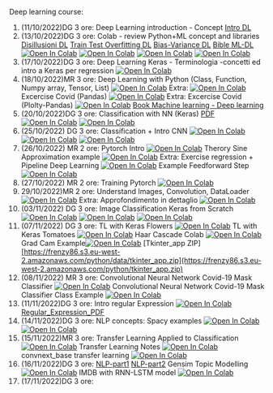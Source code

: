 Deep learning course:

1. (11/10/2022)DG 3 ore:  Deep Learning introduction - Concept [Intro DL](material/AI_intro.pdf)
2. (13/10/2022)DG 3 ore:  Colab - review  Python+ML concept and libraries [Disillusioni DL](material/Disillusione_DL.pdf) [Train Test ](material/19_Training_test_split.pdf) [Overfitting DL](material/20_overfitting.pdf) [Bias-Variance DL](material/21_bias_variance.pdf)  [Bible ML-DL](material/bibbiaML.png)
[![Open In Colab](https://colab.research.google.com/assets/colab-badge.svg)](https://colab.research.google.com/github/visiont3lab/deep-learning-course/blob/main/colab/00_Markdown_Colab.ipynb)
[![Open In Colab](https://colab.research.google.com/assets/colab-badge.svg)](https://colab.research.google.com/github/visiont3lab/deep-learning-course/blob/main/colab/01_intro.ipynb)
[![Open In Colab](https://colab.research.google.com/assets/colab-badge.svg)](https://colab.research.google.com/github/visiont3lab/deep-learning-course/blob/main/colab/01_Classi_easy.ipynb)
[![Open In Colab](https://colab.research.google.com/assets/colab-badge.svg)](https://colab.research.google.com/github/visiont3lab/deep-learning-course/blob/main/colab/02_riapsso_diabetic.ipynb)
3. (17/10/2022)DG 3 ore: Deep Learning Keras - Terminologia -concetti ed intro a Keras per regression [![Open In Colab](https://colab.research.google.com/assets/colab-badge.svg)](https://colab.research.google.com/github/visiont3lab/deep-learning-course/blob/main/colab/01.1_Keras_regression_Basics.ipynb)
4. (18/10/2022)MR 3 ore: Deep Learning with Python (Class, Function, Numpy array, Tensor, List) [![Open In Colab](https://colab.research.google.com/assets/colab-badge.svg)](https://colab.research.google.com/github/visiont3lab/deep-learning-course/blob/main/colab/Class_Python_Recap.ipynb) Extra:
[![Open In Colab](https://colab.research.google.com/assets/colab-badge.svg)](https://colab.research.google.com/github/visiont3lab/deep-learning-course/blob/main/colab/Python_Recap.ipynb)  Excercise Covid (Pandas) [![Open In Colab](https://colab.research.google.com/assets/colab-badge.svg)](https://colab.research.google.com/github/visiont3lab/deep-learning-course/blob/main/colab/ExcercisePlotlyPandas.ipynb) 
Extra: Excercise Covid (Plolty-Pandas) [![Open In Colab](https://colab.research.google.com/assets/colab-badge.svg)](https://colab.research.google.com/github/visiont3lab/deep-learning-course/blob/main/colab/ExcercisePythonCovid.ipynb)  [Book Machine learning - Deep learning](https://visiont3lab.github.io/tecnologie_data_science/docs/introduzione_generale.html)
5. (20/10/2022)DG 3 ore: Classification with NN (Keras)  [PDF](material/30.0_NN.pdf)
[![Open In Colab](https://colab.research.google.com/assets/colab-badge.svg)](https://colab.research.google.com/github/visiont3lab/deep-learning-course/blob/main/colab/31_Intro_ANN.ipynb)
[![Open In Colab](https://colab.research.google.com/assets/colab-badge.svg)](https://colab.research.google.com/github/visiont3lab/deep-learning-course/blob/main/colab/32_Breast_Cancer.ipynb)
6. (25/10/2022) DG 3 ore: Classification + Intro CNN
[![Open In Colab](https://colab.research.google.com/assets/colab-badge.svg)](https://colab.research.google.com/github/visiont3lab/deep-learning-course/blob/main/colab/33_IRIS.ipynb)
[![Open In Colab](https://colab.research.google.com/assets/colab-badge.svg)](https://colab.research.google.com/github/visiont3lab/deep-learning-course/blob/main/colab/40.0_CNN_Basics.ipynb)
[![Open In Colab](https://colab.research.google.com/assets/colab-badge.svg)](https://colab.research.google.com/github/visiont3lab/deep-learning-course/blob/main/colab/40.1_MNIST.ipynb)
7. (26/10/2022) MR 2 ore: Pytorch Intro [![Open In Colab](https://colab.research.google.com/assets/colab-badge.svg)](https://colab.research.google.com/github/visiont3lab/deep-learning-course/blob/main/colab/Pytorch_Intro.ipynb)
 Therory Sine Approximation example
[![Open In Colab](https://colab.research.google.com/assets/colab-badge.svg)](https://colab.research.google.com/github/visiont3lab/deep-learning-course/blob/main/colab/NN_structure.ipynb)   Extra: Exercise regression + Pipeline Deep Learning [![Open In Colab](https://colab.research.google.com/assets/colab-badge.svg)](https://colab.research.google.com/github/visiont3lab/deep-learning-course/blob/main/colab/Regressione.ipynb) Example Feedforward Step 
[![Open In Colab](https://colab.research.google.com/assets/colab-badge.svg)](https://colab.research.google.com/github/visiont3lab/deep-learning-course/blob/main/colab/NeuralNetPytorch.ipynb)
7. (27/10/2022) MR 2 ore: Training Pytorch  [![Open In Colab](https://colab.research.google.com/assets/colab-badge.svg)](https://colab.research.google.com/github/visiont3lab/deep-learning-course/blob/main/colab/TrainingPytorch.ipynb)
8. 29/10/2022)MR 2 ore: 
Understand Images, Convolution, DataLoader [![Open In Colab](https://colab.research.google.com/assets/colab-badge.svg)](https://colab.research.google.com/github/visiont3lab/deep-learning-course/blob/main/colab/Understand-Convolution-Dataloader.ipynb) 
Extra: Approfondimento in dettaglio  [![Open In Colab](https://colab.research.google.com/assets/colab-badge.svg)](https://colab.research.google.com/github/visiont3lab/deep-learning-course/blob/main/colab/Convolution.ipynb) 
9. (03/11/2022) DG 3 ore: Image Classification Keras from Scratch [![Open In Colab](https://colab.research.google.com/assets/colab-badge.svg)](https://colab.research.google.com/github/visiont3lab/deep-learning-course/blob/main/colab/40.2_Fashion_MNIST.ipynb)
[![Open In Colab](https://colab.research.google.com/assets/colab-badge.svg)](https://colab.research.google.com/github/visiont3lab/deep-learning-course/blob/main/colab/40.3_Dog_Cat_subset_part1.ipynb)
[![Open In Colab](https://colab.research.google.com/assets/colab-badge.svg)](https://colab.research.google.com/github/visiont3lab/deep-learning-course/blob/main/colab/40.3_Dog_Cat_subset_part2.ipynb)
10. (07/11/2022) DG 3 ore: TL with Keras Flowers [![Open In Colab](https://colab.research.google.com/assets/colab-badge.svg)](https://colab.research.google.com/github/visiont3lab/deep-learning-course/blob/main/colab/40.4_TL_Flowers.ipynb)
TL with Keras Tomatoes [![Open In Colab](https://colab.research.google.com/assets/colab-badge.svg)](https://colab.research.google.com/github/visiont3lab/deep-learning-course/blob/main/colab/40.5_TL_Tomatoes.ipynb)
Haar Cascade Colab [![Open In Colab](https://colab.research.google.com/assets/colab-badge.svg)](https://colab.research.google.com/github/visiont3lab/deep-learning-course/blob/main/colab/40.6_Cascade_classification.ipynb)
Grad Cam Example[![Open In Colab](https://colab.research.google.com/assets/colab-badge.svg)](https://colab.research.google.com/github/visiont3lab/deep-learning-course/blob/main/colab/40.7_Grad-CAM.ipynb)
 [Tkinter_app ZIP][https://frenzy86.s3.eu-west-2.amazonaws.com/python/data/tkinter_app.zip](https://frenzy86.s3.eu-west-2.amazonaws.com/python/tkinter_app.zip)
11. (08/11/2022) MR 3 ore: Convolutional Neural Network Covid-19 Mask Classifier  [![Open In Colab](https://colab.research.google.com/assets/colab-badge.svg)](https://colab.research.google.com/github/visiont3lab/deep-learning-course/blob/main/colab/CovidMaskClassifier.ipynb) Convolutional Neural Network Covid-19 Mask Classifier  Class Example [![Open In Colab](https://colab.research.google.com/assets/colab-badge.svg)](https://colab.research.google.com/github/visiont3lab/deep-learning-course/blob/main/colab/ClassificationProblemClass.ipynb)
12. (11/11/2022)DG 3 ore: Intro regular Expression [![Open In Colab](https://colab.research.google.com/assets/colab-badge.svg)](https://colab.research.google.com/github/visiont3lab/deep-learning-course/blob/main/colab/50_re.ipynb)
[Regular_Expression_PDF](material/Presentazione_regular.pdf)
13. (14/11/2022)DG 3 ore: NLP concepts: Spacy examples [![Open In Colab](https://colab.research.google.com/assets/colab-badge.svg)](https://colab.research.google.com/github/visiont3lab/deep-learning-course/blob/main/colab/60.0_Spacy.ipynb)
[![Open In Colab](https://colab.research.google.com/assets/colab-badge.svg)](https://colab.research.google.com/github/visiont3lab/deep-learning-course/blob/main/colab/60.1_Tokenization.ipynb)
14. (15/11/2022)MR 3 ore: Transfer Learning Applied to Classification [![Open In Colab](https://colab.research.google.com/assets/colab-badge.svg)](https://colab.research.google.com/github/visiont3lab/deep-learning-course/blob/main/colab/TransferLearningBeesAnts.ipynb) Transfer Learning Notes [![Open In Colab](https://colab.research.google.com/assets/colab-badge.svg)](https://colab.research.google.com/github/visiont3lab/deep-learning-course/blob/main/colab/TransferLearningNotes.ipynb)
convnext_base transfer learning [![Open In Colab](https://colab.research.google.com/assets/colab-badge.svg)](https://colab.research.google.com/github/visiont3lab/deep-learning-course/blob/main/colab/TransferLearningBeesAntsExampleConvxnet.ipynb)
15. (16/11/2022)DG 3 ore: [NLP-part1](material/NLP_PART1.pdf) [NLP-part2](material/NLP_PART2.pdf) Gensim Topic Modelling 
[![Open In Colab](https://colab.research.google.com/assets/colab-badge.svg)](https://colab.research.google.com/github/visiont3lab/deep-learning-course/blob/main/colab/06.7_Word2vec_Gensim.ipynb)
IMDB with RNN-LSTM model
[![Open In Colab](https://colab.research.google.com/assets/colab-badge.svg)](https://colab.research.google.com/github/visiont3lab/deep-learning-course/blob/main/colab/08.0_RNN_Imdb_review_classifier.ipynb)
16. (17/11/2022)DG 3 ore:

